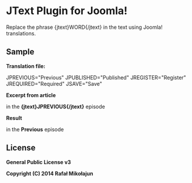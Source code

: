 # JText Plugin for Joomla!

Replace the phrase {jtext}WORD{/jtext} in the text using Joomla! translations.

## Sample
**Translation file:**

JPREVIOUS="Previous"
JPUBLISHED="Published"
JREGISTER="Register"
JREQUIRED="Required"
JSAVE="Save"


**Excerpt from article**

in the **{jtext}JPREVIOUS{/jtext}** episode

**Result**

in the **Previous** episode


## License

**General Public License v3**

**Copyright (C) 2014 Rafał Mikołajun**
